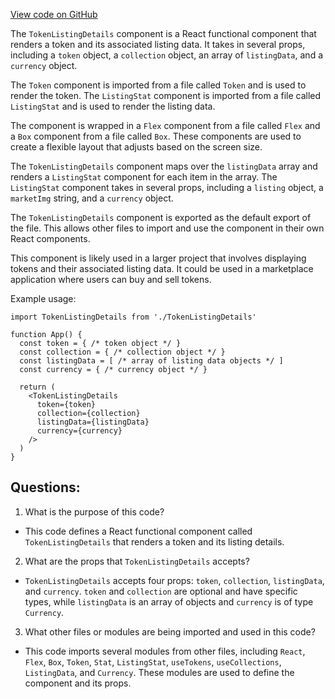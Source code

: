 [View code on GitHub](zoo-labs/zoo/blob/master/ui/src/modal/list/TokenListingDetails.tsx)

The `TokenListingDetails` component is a React functional component that renders a token and its associated listing data. It takes in several props, including a `token` object, a `collection` object, an array of `listingData`, and a `currency` object. 

The `Token` component is imported from a file called `Token` and is used to render the token. The `ListingStat` component is imported from a file called `ListingStat` and is used to render the listing data. 

The component is wrapped in a `Flex` component from a file called `Flex` and a `Box` component from a file called `Box`. These components are used to create a flexible layout that adjusts based on the screen size. 

The `TokenListingDetails` component maps over the `listingData` array and renders a `ListingStat` component for each item in the array. The `ListingStat` component takes in several props, including a `listing` object, a `marketImg` string, and a `currency` object. 

The `TokenListingDetails` component is exported as the default export of the file. This allows other files to import and use the component in their own React components. 

This component is likely used in a larger project that involves displaying tokens and their associated listing data. It could be used in a marketplace application where users can buy and sell tokens. 

Example usage:

```
import TokenListingDetails from './TokenListingDetails'

function App() {
  const token = { /* token object */ }
  const collection = { /* collection object */ }
  const listingData = [ /* array of listing data objects */ ]
  const currency = { /* currency object */ }

  return (
    <TokenListingDetails
      token={token}
      collection={collection}
      listingData={listingData}
      currency={currency}
    />
  )
}
```
## Questions: 
 1. What is the purpose of this code?
- This code defines a React functional component called `TokenListingDetails` that renders a token and its listing details.

2. What are the props that `TokenListingDetails` accepts?
- `TokenListingDetails` accepts four props: `token`, `collection`, `listingData`, and `currency`. `token` and `collection` are optional and have specific types, while `listingData` is an array of objects and `currency` is of type `Currency`.

3. What other files or modules are being imported and used in this code?
- This code imports several modules from other files, including `React`, `Flex`, `Box`, `Token`, `Stat`, `ListingStat`, `useTokens`, `useCollections`, `ListingData`, and `Currency`. These modules are used to define the component and its props.